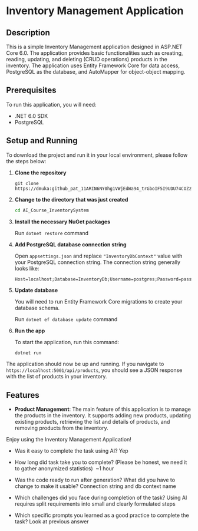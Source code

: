 # Inventory Management Application

## Description
This is a simple Inventory Management application designed in ASP.NET Core 6.0. The application provides basic functionalities such as creating, reading, updating, and deleting (CRUD operations) products in the inventory. The application uses Entity Framework Core for data access, PostgreSQL as the database, and AutoMapper for object-object mapping.

## Prerequisites

To run this application, you will need:

- .NET 6.0 SDK
- PostgreSQL

## Setup and Running

To download the project and run it in your local environment, please follow the steps below:

1. **Clone the repository**

   ```
   git clone https://dmuka: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@github.com/dmuka/AI_Course_InventorySystem.git
   ```

2. **Change to the directory that was just created**

   ```bash
   cd AI_Course_InventorySystem
   ```
   
3. **Install the necessary NuGet packages**

   Run `dotnet restore` command

4. **Add PostgreSQL database connection string**

   Open `appsettings.json` and replace `"InventoryDbContext"` value with your PostgreSQL connection string. The connection string generally looks like:
    
   ```
   Host=localhost;Database=InventoryDb;Username=postgres;Password=password
   ```

5. **Update database**

   You will need to run Entity Framework Core migrations to create your database schema. 

   Run `dotnet ef database update` command

6. **Run the app**

   To start the application, run this command:

   ```bash
   dotnet run
   ```

The application should now be up and running. If you navigate to `https://localhost:5001/api/products`, you should see a JSON response with the list of products in your inventory.
  
## Features
- **Product Management**: The main feature of this application is to manage the products in the inventory. It supports adding new products, updating existing products, retrieving the list and details of products, and removing products from the inventory.

Enjoy using the Inventory Management Application!

- Was it easy to complete the task using AI?
Yep
 
- How long did task take you to complete? (Please be honest, we need it to gather anonymized statistics) 
~1 hour

- Was the code ready to run after generation? What did you have to change to make it usable?
Connection string and db context name

- Which challenges did you face during completion of the task?
Using AI requires split requirements into small and clearly formulated steps

- Which specific prompts you learned as a good practice to complete the task?
Look at previous answer